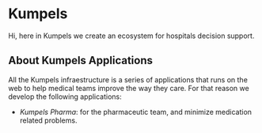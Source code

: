 # Kumpels

Hi, here in Kumpels we create an ecosystem for hospitals decision support.

## About Kumpels Applications

All the Kumpels infraestructure is a series of applications that runs on the web
to help medical teams improve the way they care. For that reason we develop the
following applications:

* *Kumpels Pharma*: for the pharmaceutic team, and minimize medication related
   problems.


